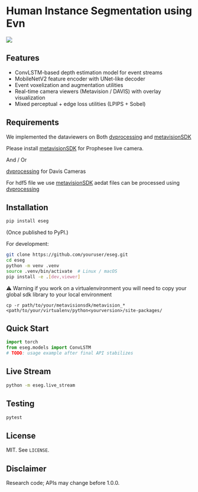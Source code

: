 # Human Instance Segmentation using Evn

![](pedestrians.gif)


## Features
- ConvLSTM-based depth estimation model for event streams
- MobileNetV2 feature encoder with UNet-like decoder
- Event voxelization and augmentation utilities
- Real-time camera viewers (Metavision / DAVIS) with overlay visualization
- Mixed perceptual + edge loss utilities (LPIPS + Sobel)

## Requirements
We implemented the dataviewers on Both [dvprocessing](https://dv-processing.inivation.com/master/index.html) and [metavisionSDK](https://docs.prophesee.ai/stable/get_started/get_started_python.html)


Please install [metavisionSDK](https://docs.prophesee.ai/stable/get_started/get_started_python.html) for Prophesee live camera. 

And / Or

[dvprocessing](https://dv-processing.inivation.com/master/index.html) for Davis Cameras

For hdf5 file we use [metavisionSDK](https://docs.prophesee.ai/stable/get_started/get_started_python.html)  aedat files can be processed using [dvprocessing](https://dv-processing.inivation.com/master/index.html)

## Installation

```bash
pip install eseg
```
(Once published to PyPI.)

For development:
```bash
git clone https://github.com/youruser/eseg.git
cd eseg
python -m venv .venv
source .venv/bin/activate  # Linux / macOS
pip install -e .[dev,viewer]

```
⚠️ Warning if you work on a virtualenvironment you will need to copy your global sdk library to your local environment
```
cp -r path/to/your/metavisionsdk/metavision_* <path/to/your/virtualenv/python<yourversion>/site-packages/
```
## Quick Start
```python
import torch
from eseg.models import ConvLSTM
# TODO: usage example after final API stabilizes
```

## Live Stream
```bash
python -m eseg.live_stream
```

## Testing
```bash
pytest
```

## License
MIT. See `LICENSE`.

## Disclaimer
Research code; APIs may change before 1.0.0.

